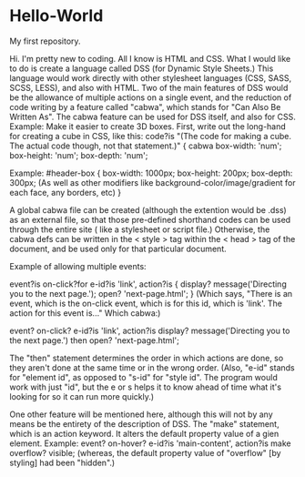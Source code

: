 # Hello-World
My first repository.

Hi. I'm pretty new to coding. All I know is HTML and CSS. What I would like to do is create a language called DSS (for Dynamic Style Sheets.) This language would work directly with other stylesheet languages (CSS, SASS, SCSS, LESS), and also with HTML. 
Two of the main features of DSS would be the allowance of multiple actions on a single event, and the reduction of code writing by a feature called "cabwa", which stands for "Can Also Be Written As". The cabwa feature can be used for DSS itself, and also for CSS. 
Example: Make it easier to create 3D boxes. First, write out the long-hand for creating a cube in CSS, like this:
code?is "(The code for making a cube. The actual code though, not that statement.)" {
  cabwa
  box-width: 'num';
  box-height: 'num';
  box-depth: 'num'; 
  
  Example: #header-box {
    box-width: 1000px;
    box-height: 200px;
    box-depth: 300px;
    (As well as other modifiers like background-color/image/gradient for each face, any borders, etc)
    }
    
A global cabwa file can be created (although the extention would be .dss) as an external file, so that those pre-defined shorthand codes can be used through the entire site ( like a stylesheet or script file.) Otherwise, the cabwa defs can be written in the &lt; style &gt; tag within the &lt; head &gt; tag of the document, and be used only for that particular document.   

Example of allowing multiple events:

event?is on-click?for e-id?is 'link', action?is {
  display? message('Directing you to the next page.');
  open? 'next-page.html';
  }
(Which says, "There is an event, which is the on-click event, which is for this id, which is 'link'. The action for this event is..." Which cabwa:)
 
 event? on-click? e-id?is 'link', action?is display? message('Directing you to the next page.') then open? 'next-page.html';
 
 The "then" statement determines the order in which actions are done, so they aren't done at the same time or in the wrong order. 
 (Also, "e-id" stands for "element id", as opposed to "s-id" for "style id". The program would work with just "id", but the e or s helps it to know ahead of time what it's looking for so it can run more quickly.)
 
 One other feature will be mentioned here, although this will not by any means be the entirety of the description of DSS. The "make" statement, which is an action keyword. It alters the default property value of a gien element. 
  Example:
   event? on-hover? e-id?is 'main-content', action?is make overflow? visible;
   (whereas, the default property value of "overflow" [by styling] had been "hidden".)
